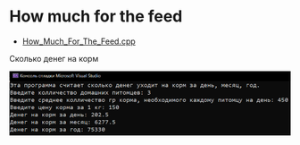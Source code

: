 # How much for the feed
* [How_Much_For_The_Feed.cpp](How_Much_For_The_Feed.cpp)
<p>Сколько денег на корм</p>
<img src="/images/How_Much_For_The_Feed.png">
